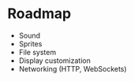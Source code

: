 Roadmap
===

- Sound
- Sprites
- File system
- Display customization
- Networking (HTTP, WebSockets)
